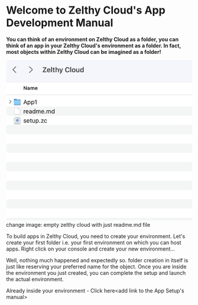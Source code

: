 # Welcome to Zelthy Cloud's App Development Manual

**You can think of an environment on Zelthy Cloud as a folder, you can think of an app in your Zelthy Cloud's environment as a folder. In fact, most objects within Zelthy Cloud can be imagined as a folder!**

![alt text](Assets/new_app.png "Title")
change image: empty zelthy cloud with just readme.md file

To build apps in Zelthy Cloud, you need to create your environment. Let's create your first folder i.e. your first environment on which you can host apps. Right click on your console and create your new environment...
<image of new environment>

Well, nothing much happened and expectedly so. folder creation in itself is just like reserving your preferred name for the object. Once you are inside the environment you just created, you can complete the setup and launch the actual environment.
  
Already inside your environment - Click here<add link to the App Setup's manual>
